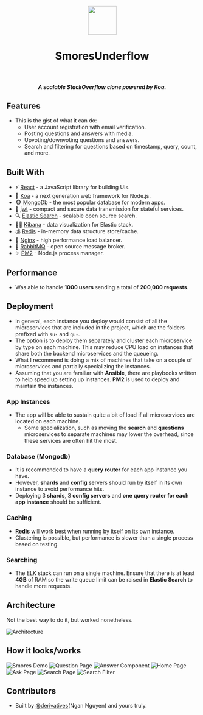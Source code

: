 <p align="center"><img src="https://github.com/Spiderpig86/SmoresUnderflow/blob/master/su-frontend/public/assets/logo.png" width="75"></p>
<h1 align=center>SmoresUnderflow</h1>
<br>
<h5 align=center>A scalable StackOverflow clone powered by Koa</a>.</h5>

## Features
* This is the gist of what it can do:
  * User account registration with email verification.
  * Posting questions and answers with media.
  * Upvoting/downvoting questions and answers.
  * Search and filtering for questions based on timestamp, query, count, and more.

## Built With
* :zap: [React](https://reactjs.org/) - a JavaScript library for building UIs.
* :gem: [Koa](https://koajs.com/) - a next generation web framework for Node.js.
* :monkey_face: [MongoDb](https://www.mongodb.com/) - the most popular database for modern apps.
* :ant: [jwt](https://jwt.io/) - compact and secure data transmission for stateful services.
* :mag: [Elastic Search](https://www.elastic.co/) - scalable open source search.
* :guardsman: [Kibana](https://www.elastic.co/products/kibana) - data visualization for Elastic stack.
* :moneybag: [Redis](https://redis.io/) - in-memory data structure store/cache.
* :rocket: [Nginx](https://www.nginx.com/) - high performance load balancer.
* :rabbit: [RabbitMQ](https://www.rabbitmq.com/) - open source message broker.
* :sparkles: [PM2](http://pm2.keymetrics.io/) - Node.js process manager.

## Performance
* Was able to handle **1000 users** sending a total of **200,000 requests**.

## Deployment
* In general, each instance you deploy would consist of all the microservices that are included in the project, which are the folders prefixed with `su-` and `qu-`.
* The option is to deploy them separately and cluster each microservice by type on each machine. This may reduce CPU load on instances that share both the backend microservices and the queueing.
* What I recommend is doing a mix of machines that take on a couple of microservices and partially specializing the instances.
* Assuming that you are familiar with **Ansible**, there are playbooks written to help speed up setting up instances. **PM2** is used to deploy and maintain the instances.

### App Instances
* The app will be able to sustain quite a bit of load if all microservices are located on each machine.
  * Some specialization, such as moving the **search** and **questions** microservices to separate machines may lower the overhead, since these services are often hit the most.

### Database (Mongodb)
* It is recommended to have a **query router** for each app instance you have.
* However, **shards** and **config** servers should run by itself in its own instance to avoid performance hits.
* Deploying 3 **shards**, 3 **config servers** and **one query router for each app instance** should be sufficient.

### Caching
* **Redis** will work best when running by itself on its own instance.
* Clustering is possible, but performance is slower than a single process based on testing.

### Searching
* The ELK stack can run on a single machine. Ensure that there is at least **4GB** of RAM so the write queue limit can be raised in **Elastic Search** to handle more requests.

## Architecture

Not the best way to do it, but worked nonetheless.

![Architecture](https://github.com/Spiderpig86/SmoresUnderflow/blob/master/images/Smores%20Underflow%20Architecture.png)

## How it looks/works
![Smores Demo](https://github.com/Spiderpig86/SmoresUnderflow/blob/master/images/smores.gif)
![Question Page](https://github.com/Spiderpig86/SmoresUnderflow/blob/master/images/smores1.PNG)
![Answer Component](https://github.com/Spiderpig86/SmoresUnderflow/blob/master/images/smores2.PNG)
![Home Page](https://github.com/Spiderpig86/SmoresUnderflow/blob/master/images/smores3.PNG)
![Ask Page](https://github.com/Spiderpig86/SmoresUnderflow/blob/master/images/smores4.PNG)
![Search Page](https://github.com/Spiderpig86/SmoresUnderflow/blob/master/images/smores5.PNG)
![Search Filter](https://github.com/Spiderpig86/SmoresUnderflow/blob/master/images/smores6.PNG)

## Contributors
* Built by [@derivatives](https://gitlab.com/derivatives_)(Ngan Nguyen) and yours truly.